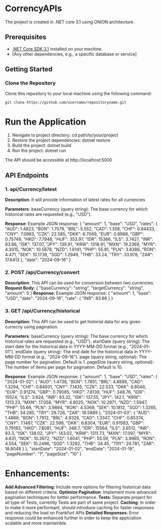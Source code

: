# CorrencyAPIs
The project is created in .NET core 3.1 using ONION architecture. 

## Prerequisites
- [.NET Core SDK 3.1](https://dotnet.microsoft.com/download) installed on your machine.
- [Any other dependencies, e.g., a specific database or service]

## Getting Started

### Clone the Repository
Clone this repository to your local machine using the following command:

`git clone https://github.com/username/repositoryname.git`

# Run the Application
1. Nevigate to project directory:
    cd path/to/your/project
2. Restore the project dependencies:
    dotnet restore
3. Build the project:
    dotnet build
4. Run the project:
    dotnet run

The API should be accessible at http://localhost:5000

## API Endpoints
### 1. api/Currency/latest
**Description**: It will provide information of latest rates for all currencies

**Parameters**:
baseCurrency (query string): The base currency for which historical rates are requested (e.g., "USD").

**Response**: Example JSON response:
{
"amount": 1,
"base": "USD",
"rates": {
"AUD": 1.4823,
"BGN": 1.7579,
"BRL": 5.552,
"CAD": 1.358,
"CHF": 0.84433,
"CNY": 7.0963,
"CZK": 22.585,
"DKK": 6.7069,
"EUR": 0.8988,
"GBP": 0.75749,
"HKD": 7.7946,
"HUF": 353.97,
"IDR": 15366,
"ILS": 3.7427,
"INR": 83.86,
"ISK": 137.07,
"JPY": 139.91,
"KRW": 1318.91,
"MXN": 19.2369,
"MYR": 4.3015,
"NOK": 10.5878,
"NZD": 1.6141,
"PHP": 55.81,
"PLN": 3.8386,
"RON": 4.471,
"SEK": 10.1739,
"SGD": 1.2949,
"THB": 33.24,
"TRY": 33.978,
"ZAR": 17.6413
},
"date": "2024-09-16"
}

### 2. POST /api/Currency/convert
**Description**: This API can be used for conversion between two currencies.
**Request Body**:
{
  "baseCurrency": "string",
  "targetCurrency": "string",
  "amount": 0
}
**Response**: Example JSON response:
{
  "amount": 1,
  "base": "USD",
  "date": "2024-09-16",
  "rate": {
    "INR": 83.86
  }
}

### 3. GET /api/Currency/historical
**Description**: This API can be used to get historial data for any given currecny using pagination.

**Parameters**:
baseCurrency (query string): The base currency for which historical rates are requested (e.g., "USD").
startDate (query string): The start date for the historical data in YYYY-MM-DD format (e.g., "2024-01-01").
endDate (query string): The end date for the historical data in YYYY-MM-DD format (e.g., "2024-09-16").
page (query string, optional): The page number for pagination. Default is 1.
pageSize (query string, optional): The number of items per page for pagination. Default is 10.

**Response**: Example JSON response:
{
  "amount": 1,
  "base": "USD",
  "rates": {
    "2024-01-02": {
      "AUD": 1.4738,
      "BGN": 1.7851,
      "BRL": 4.8888,
      "CAD": 1.3294,
      "CHF": 0.84931,
      "CNY": 7.1435,
      "CZK": 22.533,
      "DKK": 6.8046,
      "EUR": 0.91274,
      "GBP": 0.79085,
      "HKD": 7.8139,
      "HUF": 348.76,
      "IDR": 15524,
      "ILS": 3.624,
      "INR": 83.32,
      "ISK": 137.55,
      "JPY": 142.1,
      "KRW": 1313.23,
      "MXN": 17.058,
      "MYR": 4.6025,
      "NOK": 10.2971,
      "NZD": 1.5947,
      "PHP": 55.66,
      "PLN": 3.9894,
      "RON": 4.5368,
      "SEK": 10.1812,
      "SGD": 1.3265,
      "THB": 34.285,
      "TRY": 29.726,
      "ZAR": 18.5889
    },
    "2024-01-03": {
      "AUD": 1.4869,
      "BGN": 1.7912,
      "BRL": 4.9326,
      "CAD": 1.3347,
      "CHF": 0.85374,
      "CNY": 7.1487,
      "CZK": 22.598,
      "DKK": 6.8304,
      "EUR": 0.91583,
      "GBP": 0.79192,
      "HKD": 7.8081,
      "HUF": 348.7,
      "IDR": 15564,
      "ILS": 3.6512,
      "INR": 83.3,
      "ISK": 138.02,
      "JPY": 143.02,
      "KRW": 1311.73,
      "MXN": 17.097,
      "MYR": 4.631,
      "NOK": 10.3672,
      "NZD": 1.6041,
      "PHP": 55.59,
      "PLN": 3.9965,
      "RON": 4.554,
      "SEK": 10.2496,
      "SGD": 1.3282,
      "THB": 34.45,
      "TRY": 29.781,
      "ZAR": 18.8048
    }
  },
  "startDate": "2024-01-02",
  "endDate": "2024-01-19",
  "pageNumber": "1",
  "pageSize": "10"
}

# Enhancements:
**Add Advanced Filtering**: Include more options for filtering historical data based on different criteria.
**Optimize Pagination**: Implement more advanced pagination techniques for better performance.
**Tests**: Separate project for all type of Tests, currently Tests are part of same project.
**Caching**: In order to make it more performant, should introduce caching for faster responses and reducing the load on Frankfurt APIs
**Detailed Responses**: Error response could be enhanced further in order to keep the applciation scalable and more maintainble.
